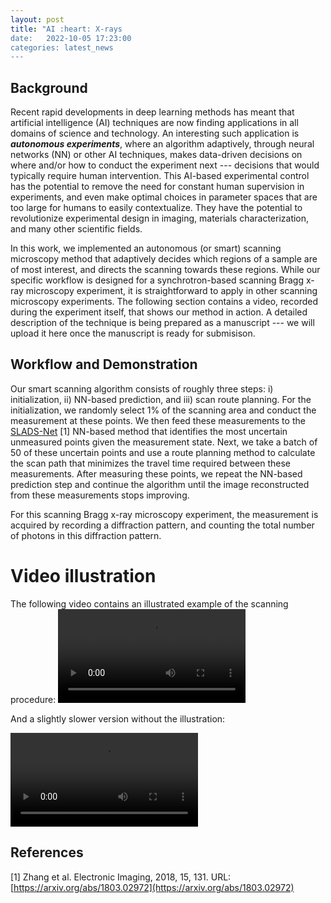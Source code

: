 ```yaml
---
layout: post
title: "AI :heart: X-rays
date:   2022-10-05 17:23:00
categories: latest_news
---
```

## Background
Recent rapid developments in deep learning methods has meant that artificial intelligence (AI) 
techniques are now finding applications in all domains of science and technology. An interesting
such application is ***autonomous experiments***, where an algorithm adaptively, through
neural networks (NN) or other AI techniques,  makes data-driven
decisions on where and/or how to conduct the experiment next --- decisions that would typically
require human intervention. This AI-based experimental control has the potential to remove the 
need for constant human supervision in experiments, and even make optimal choices in 
parameter spaces that are too large for humans to easily contextualize. 
They have the potential to revolutionize experimental design in imaging, materials characterization, 
and many other scientific fields.


In this work, we implemented an autonomous (or smart) scanning microscopy method that adaptively 
decides which regions of a sample are of most interest, and directs the scanning towards 
these regions. While our specific workflow is designed for a synchrotron-based scanning Bragg x-ray 
microscopy experiment, it is straightforward to apply in other scanning microscopy experiments. 
The following section contains a video, recorded during the experiment itself, that
shows our method in action. A detailed description of the technique is being prepared as a manuscript --- 
we will upload it here once the manuscript is ready for submisison.

## Workflow and Demonstration

Our smart scanning algorithm consists of roughly three steps: i) initialization, ii) NN-based prediction,
and iii) scan route planning. For the initialization, we randomly 
select $1\%$ of the scanning area and conduct the measurement at these points. We then feed these measurements
to the [SLADS-Net](https://arxiv.org/abs/1803.02972) [1] NN-based method 
that identifies the most uncertain unmeasured points given the measurement state. Next, we take a batch of 
50 of these uncertain points and use a route planning method to 
calculate the scan path that minimizes the travel time required between these measurements. 
After measuring these points, we repeat the NN-based prediction step and continue the algorithm until 
the image reconstructed from these measurements stops improving.


For this scanning Bragg x-ray microscopy experiment, the measurement is acquired by recording a diffraction pattern,
and counting the total number of photons in this diffraction pattern.

# Video illustration

The following video contains an illustrated example of the scanning procedure:
<video src="/videos/smart_new_2_edited.mp4" controls="controls" style="max-width: 730px;"></video>

And a slightly slower version without the illustration:

<video src="/videos/smart7_edited.mp4" controls="controls" style="max-width: 730px;"></video>


## References
[1] Zhang et al. Electronic Imaging, 2018, 15, 131. URL: [https://arxiv.org/abs/1803.02972](https://arxiv.org/abs/1803.02972)
